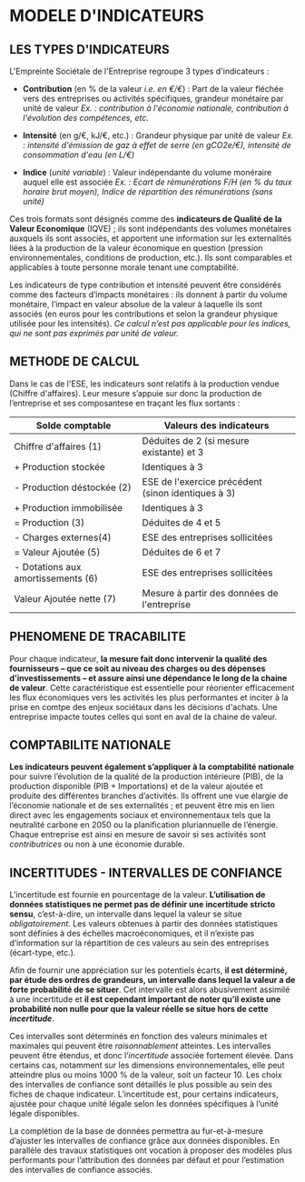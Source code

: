 # MODELE D'INDICATEURS

## LES TYPES D'INDICATEURS

L'Empreinte Sociétale de l'Entreprise regroupe 3 types d'indicateurs :  
* **Contribution** (en % de la valeur *i.e. en €/€*) : Part de la valeur fléchée vers des entreprises ou activités spécifiques, grandeur monétaire par unité de valeur  *Ex. : contribution à l'économie nationale, contribution à l'évolution des compétences, etc.*

* **Intensité** (en g/€, kJ/€, etc.) : Grandeur physique par unité de valeur  *Ex. : intensité d'émission de gaz à effet de serre (en gCO2e/€), intensité de consommation d'eau (en L/€)*

* **Indice** (*unité variable*) : Valeur indépendante du volume monéraire auquel elle est associée  *Ex. : Ecart de rémunérations F/H (en % du taux horaire brut moyen), Indice de répartition des rémunérations (sans unité)*

Ces trois formats sont désignés comme des **indicateurs de Qualité de la Valeur Economique** (IQVE) ; ils sont indépendants des volumes monétaires auxquels ils sont associés, et apportent une information sur les externalités liées à la production de la valeur économique en question (pression environnementales, conditions de production, etc.). Ils sont comparables et applicables à toute personne morale tenant une comptabilité.

Les indicateurs de type contribution et intensité peuvent être considérés comme des facteurs d’impacts monétaires : ils donnent à partir du volume monétaire, l’impact en valeur absolue de la valeur à laquelle ils sont associés (en euros pour les contributions et selon la grandeur physique utilisée pour les intensités). *Ce calcul n’est pas applicable pour les indices, qui ne sont pas exprimés par unité de valeur.*


## METHODE DE CALCUL

Dans le cas de l'ESE, les indicateurs sont relatifs à la production vendue (Chiffre d'affaires). Leur mesure s’appuie sur donc la production de l’entreprise et ses composantese en traçant les flux sortants : 

Solde comptable | Valeurs des indicateurs
--------------- | -----------------------
Chiffre d'affaires (1) | Déduites de 2 (si mesure existante) et 3
\+ Production stockée | Identiques à 3
\- Production déstockée (2) | ESE de l'exercice précédent (sinon identiques à 3)
\+ Production immobilisée | Identiques à 3
= Production (3) | Déduites de 4 et 5
\- Charges externes(4) | ESE des entreprises sollicitées
= Valeur Ajoutée (5) | Déduites de 6 et 7
\- Dotations aux amortissements (6) | ESE des entreprises sollicitées
Valeur Ajoutée nette (7) | Mesure à partir des données de l'entreprise

## PHENOMENE DE TRACABILITE

Pour chaque indicateur, **la mesure fait donc intervenir la qualité des fournisseurs – que ce soit au niveau des charges ou des dépenses d’investissements – et assure ainsi une dépendance le long de la chaine de valeur**. Cette caractéristique est essentielle pour réorienter efficacement les flux économiques vers les activités les plus performantes et inciter à la prise en comtpe des enjeux sociétaux dans les décisions d'achats. Une entreprise impacte toutes celles qui sont en aval de la chaine de valeur.

## COMPTABILITE NATIONALE

**Les indicateurs peuvent également s’appliquer à la comptabilité nationale** pour suivre l’évolution de la qualité de la production intérieure (PIB), de la production disponible (PIB + Importations) et de la valeur ajoutée et produite des différentes branches d’activités. Ils offrent une vue élargie de l’économie nationale et de ses externalités ; et peuvent être mis en lien direct avec les engagements sociaux et environnementaux tels que la neutralité carbone en 2050 ou la planification pluriannuelle de l’énergie.
Chaque entreprise est ainsi en mesure de savoir si ses activités sont *contributrices* ou non à une économie durable.

## INCERTITUDES - INTERVALLES DE CONFIANCE

L’incertitude est fournie en pourcentage de la valeur. **L’utilisation de données statistiques ne permet pas de définir une incertitude stricto sensu**, c’est-à-dire, un intervalle dans lequel la valeur se situe *obligatoirement*. Les valeurs obtenues à partir des données statistiques sont définies à des échelles macroéconomiques, et il n’existe pas d’information sur la répartition de ces valeurs au sein des entreprises (écart-type, etc.).

Afin de fournir une appréciation sur les potentiels écarts, **il est déterminé, par étude des ordres de grandeurs, un intervalle dans lequel la valeur a de forte probabilité de se situer**. Cet intervalle est alors abusivement assimilé à une incertitude et **il est cependant important de noter qu’il existe une probabilité non nulle pour que la valeur réelle se situe hors de cette *incertitude***. 

Ces intervalles sont déterminés en fonction des valeurs minimales et maximales qui peuvent être *raisonnablement* atteintes. Les intervalles peuvent être étendus, et donc l’*incertitude* associée fortement élevée. Dans certains cas, notamment sur les dimensions environnementales, elle peut atteindre plus ou moins 1000 % de la valeur, soit un facteur 10. Les choix des intervalles de confiance sont détaillés le plus possible au sein des fiches de chaque indicateur. L’incertitude est, pour certains indicateurs, ajustée pour chaque unité légale selon les données spécifiques à l’unité légale disponibles.

La complétion de la base de données permettra au fur-et-à-mesure d’ajuster les intervalles de confiance grâce aux données disponibles. En parallèle des travaux statistiques ont vocation à proposer des modèles plus performants pour l’attribution des données par défaut et pour l’estimation des intervalles de confiance associés.
